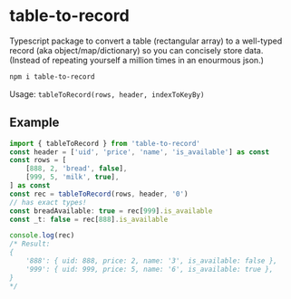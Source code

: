 # table-to-record

Typescript package to convert a table (rectangular array) to a well-typed record (aka object/map/dictionary) so you can concisely store data. (Instead of repeating yourself a million times in an enourmous json.)

```sh
npm i table-to-record
```

Usage: `tableToRecord(rows, header, indexToKeyBy)`

## Example

```ts
import { tableToRecord } from 'table-to-record'
const header = ['uid', 'price', 'name', 'is_available'] as const
const rows = [
    [888, 2, 'bread', false],
    [999, 5, 'milk', true],
] as const
const rec = tableToRecord(rows, header, '0')
// has exact types!
const breadAvailable: true = rec[999].is_available
const _t: false = rec[888].is_available

console.log(rec)
/* Result:
{
    '888': { uid: 888, price: 2, name: '3', is_available: false },
    '999': { uid: 999, price: 5, name: '6', is_available: true },
}
*/
```
